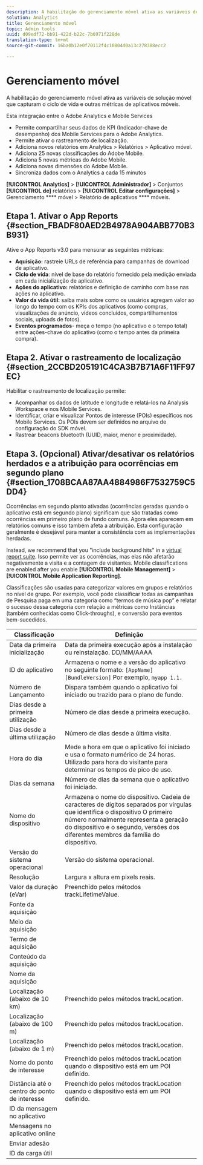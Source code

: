 ```yaml
---
description: A habilitação do gerenciamento móvel ativa as variáveis de solução móvel que capturam o ciclo de vida e outras métricas de aplicativos móveis.
solution: Analytics
title: Gerenciamento móvel
topic: Admin tools
uuid: d09edf72-bb91-422d-b22c-7b6971f228de
translation-type: tm+mt
source-git-commit: 16ba0b12e0f70112f4c10804d0a13c278388ecc2

---
```



# Gerenciamento móvel

A habilitação do gerenciamento móvel ativa as variáveis de solução móvel que capturam o ciclo de vida e outras métricas de aplicativos móveis.

Esta integração entre o Adobe Analytics e Mobile Services

* Permite compartilhar seus dados de KPI (Indicador-chave de desempenho) dos Mobile Services para o Adobe Analytics.
* Permite ativar o rastreamento de localização.
* Adiciona novos relatórios em Analytics &gt; Relatórios &gt; Aplicativo móvel.
* Adiciona 25 novas classificações do Adobe Mobile.
* Adiciona 5 novas métricas do Adobe Mobile.
* Adiciona novas dimensões do Adobe Mobile.
* Sincroniza dados com o Analytics a cada 15 minutos

**[!UICONTROL Analytics]** &gt; **[!UICONTROL Administrador]** &gt; Conjuntos **[!UICONTROL de]** relatórios &gt; **[!UICONTROL Editar configurações]** &gt; Gerenciamento **** móvel &gt; Relatório de aplicativos **** móveis.

## Etapa 1. Ativar o App Reports {#section_FBADF80AED2B4978A904ABB770B3B931}

Ative o App Reports v3.0 para mensurar as seguintes métricas:

* **Aquisição:** rastreie URLs de referência para campanhas de download de aplicativo.
* **Ciclo de vida**: nível de base do relatório fornecido pela medição enviada em cada inicialização de aplicativo.
* **Ações do aplicativo:** relatórios e definição de caminho com base nas ações no aplicativo.
* **Valor da vida útil:** saiba mais sobre como os usuários agregam valor ao longo do tempo com os KPIs dos aplicativos (como compras, visualizações de anúncio, vídeos concluídos, compartilhamentos sociais, uploads de fotos).
* **Eventos programados**- meça o tempo (no aplicativo e o tempo total) entre ações-chave do aplicativo (como o tempo antes da primeira compra).

## Etapa 2. Ativar o rastreamento de localização {#section_2CCBD205191C4CA3B7B71A6F11FF97EC}

Habilitar o rastreamento de localização permite:

* Acompanhar os dados de latitude e longitude e relatá-los na Analysis Workspace e nos Mobile Services.
* Identificar, criar e visualizar Pontos de interesse (POIs) específicos nos Mobile Services. Os POIs devem ser definidos no arquivo de configuração do SDK móvel.
* Rastrear beacons bluetooth (UUID, maior, menor e proximidade).

## Etapa 3. (Opcional) Ativar/desativar os relatórios herdados e a atribuição para ocorrências em segundo plano {#section_1708BCAA87AA4884986F7532759C5DD4}

Ocorrências em segundo planto ativadas (ocorrências geradas quando o aplicativo está em segundo plano) significam que são tratadas como ocorrências em primeiro plano de fundo comuns. Agora eles aparecem em relatórios comuns e isso também afeta a atribuição. Esta configuração geralmente é desejável para manter a consistência com as implementações herdadas.

Instead, we recommend that you "include background hits" in a [virtual report suite](/help/components/vrs/vrs-about.md). Isso permite ver as ocorrências, mas elas não afetarão negativamente a visita e a contagem de visitantes.
Mobile classifications are enabled after you enable **[!UICONTROL Mobile Management]** &gt; **[!UICONTROL Mobile Application Reporting]**.

Classificações são usadas para categorizar valores em grupos e relatórios no nível de grupo. Por exemplo, você pode classificar todas as campanhas de Pesquisa paga em uma categoria como “termos de música pop” e relatar o sucesso dessa categoria com relação a métricas como Instâncias (também conhecidas como Click-throughs), e conversão para eventos bem-sucedidos.

| Classificação | Definição |
|--- |--- |
| Data da primeira inicialização | Data da primeira execução após a instalação ou reinstalação.   DD/MM/AAAA |
| ID do aplicativo | Armazena o nome e a versão do aplicativo no seguinte formato:   `[AppName] [BundleVersion]`  Por exemplo, `myapp 1.1.` |
| Número de Lançamento | Dispara também quando o aplicativo foi iniciado ou trazido para o plano de fundo. |
| Dias desde a primeira utilização | Número de dias desde a primeira execução. |
| Dias desde a última utilização | Número de dias desde a última visita. |
| Hora do dia | Mede a hora em que o aplicativo foi iniciado e usa o formato numérico de 24 horas. Utilizado para hora do visitante para determinar os tempos de pico de uso. |
| Dias da semana | Número de dias da semana que o aplicativo foi iniciado. |
| Nome do dispositivo | Armazena o nome do dispositivo.  Cadeia de caracteres de dígitos separados por vírgulas que identifica o dispositivo O primeiro número normalmente representa a geração do dispositivo e o segundo, versões dos diferentes membros da família do dispositivo. |
| Versão do sistema operacional | Versão do sistema operacional. |
| Resolução | Largura x altura em pixels reais. |
| Valor da duração (eVar) | Preenchido pelos métodos trackLifetimeValue. |
| Fonte da aquisição |  |
| Meio da aquisição |  |
| Termo de aquisição |  |
| Conteúdo da aquisição |  |
| Nome da aquisição |  |
| Localização (abaixo de 10 km) | Preenchido pelos métodos trackLocation. |
| Localização (abaixo de 100 m) | Preenchido pelos métodos trackLocation. |
| Localização (abaixo de 1 m) | Preenchido pelos métodos trackLocation. |
| Nome do ponto de interesse | Preenchido pelos métodos trackLocation quando o dispositivo está em um POI definido. |
| Distância até o centro do ponto de interesse | Preenchido pelos métodos trackLocation quando o dispositivo está em um POI definido. |
| ID da mensagem no aplicativo |  |
| Mensagens no aplicativo online |  |
| Enviar adesão |  |
| ID da carga útil |  |

